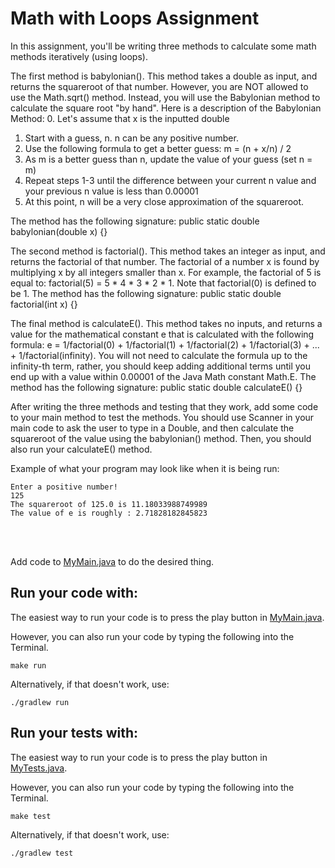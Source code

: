 # Math with Loops Assignment

In this assignment, you'll be writing three methods to calculate some math methods iteratively (using loops).

The first method is babylonian(). This method takes a double as input, and returns the squareroot of that number. However, you are NOT allowed to use the Math.sqrt() method. Instead, you will use the Babylonian method to calculate the square root "by hand". Here is a description of the Babylonian Method:
0. Let's assume that x is the inputted double
1. Start with a guess, n. n can be any positive number. 
2. Use the following formula to get a better guess: m = (n + x/n) / 2 
3. As m is a better guess than n, update the value of your guess (set n = m)
4. Repeat steps 1-3 until the difference between your current n value and your previous n value is less than 0.00001
5. At this point, n will be a very close approximation of the squareroot.

The method has the following signature: public static double babylonian(double x) {}

The second method is factorial(). This method takes an integer as input, and returns the factorial of that number. The factorial of a number x is found by multiplying x by all integers smaller than x. For example, the factorial of 5 is equal to: factorial(5) = 5 * 4 * 3 * 2 * 1. Note that factorial(0) is defined to be 1. The method has the following signature: public static double factorial(int x) {}

The final method is calculateE(). This method takes no inputs, and returns a value for the mathematical constant e that is calculated with the following formula: e = 1/factorial(0) + 1/factorial(1) + 1/factorial(2) + 1/factorial(3) + ... + 1/factorial(infinity). You will not need to calculate the formula up to the infinity-th term, rather, you should keep adding additional terms until you end up with a value within 0.00001 of the Java Math constant Math.E. The method has the following signature: public static double calculateE() {}

After writing the three methods and testing that they work, add some code to your main method to test the methods. You should use Scanner in your main code to ask the user to type in a Double, and then calculate the squareroot of the value using the babylonian() method. Then, you should also run your calculateE() method.

Example of what your program may look like when it is being run:
```shell script
Enter a positive number!
125
The squareroot of 125.0 is 11.18033988749989
The value of e is roughly : 2.71828182845823
```

<br />
<br />

Add code to [MyMain.java](src/main/java/MyMain.java) to do the desired thing.

## Run your code with:
The easiest way to run your code is to press the play button in [MyMain.java](src/main/java/MyMain.java).

However, you can also run your code by typing the following into the Terminal.

```shell script
make run
```

Alternatively, if that doesn't work, use:

```shell script
./gradlew run
```

## Run your tests with:
The easiest way to run your code is to press the play button in [MyTests.java](src/test/java/MyTests.java).

However, you can also run your code by typing the following into the Terminal.

```shell script
make test
```

Alternatively, if that doesn't work, use:

```shell script
./gradlew test
```

